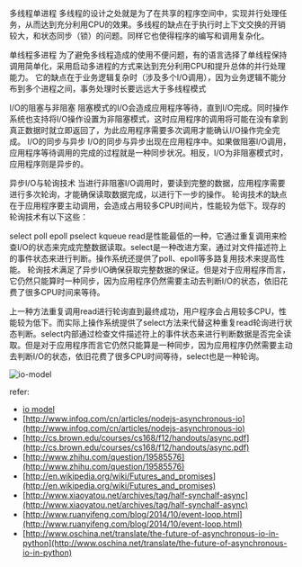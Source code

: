 
多线程单进程
多线程的设计之处就是为了在共享的程序空间中，实现并行处理任务，从而达到充分利用CPU的效果。多线程的缺点在于执行时上下文交换的开销较大，和状态同步（锁）的问题。同样它也使得程序的编写和调用复杂化。

单线程多进程
为了避免多线程造成的使用不便问题，有的语言选择了单线程保持调用简单化，采用启动多进程的方式来达到充分利用CPU和提升总体的并行处理能力。 它的缺点在于业务逻辑复杂时（涉及多个I/O调用），因为业务逻辑不能分布到多个进程之间，事务处理时长要远远大于多线程模式


I/O的阻塞与非阻塞
阻塞模式的I/O会造成应用程序等待，直到I/O完成。同时操作系统也支持将I/O操作设置为非阻塞模式，这时应用程序的调用将可能在没有拿到真正数据时就立即返回了，为此应用程序需要多次调用才能确认I/O操作完全完成。
I/O的同步与异步
I/O的同步与异步出现在应用程序中。如果做阻塞I/O调用，应用程序等待调用的完成的过程就是一种同步状况。相反，I/O为非阻塞模式时，应用程序则是异步的。

异步I/O与轮询技术
当进行非阻塞I/O调用时，要读到完整的数据，应用程序需要进行多次轮询，才能确保读取数据完成，以进行下一步的操作。
轮询技术的缺点在于应用程序要主动调用，会造成占用较多CPU时间片，性能较为低下。现存的轮询技术有以下这些：

select
poll
epoll
pselect
kqueue
read是性能最低的一种，它通过重复调用来检查I/O的状态来完成完整数据读取。select是一种改进方案，通过对文件描述符上的事件状态来进行判断。操作系统还提供了poll、epoll等多路复用技术来提高性能。
轮询技术满足了异步I/O确保获取完整数据的保证。但是对于应用程序而言，它仍然只能算时一种同步，因为应用程序仍然需要主动去判断I/O的状态，依旧花费了很多CPU时间来等待。

上一种方法重复调用read进行轮询直到最终成功，用户程序会占用较多CPU，性能较为低下。而实际上操作系统提供了select方法来代替这种重复read轮询进行状态判断。select内部通过检查文件描述符上的事件状态来进行判断数据是否完全读取。但是对于应用程序而言它仍然只能算是一种同步，因为应用程序仍然需要主动去判断I/O的状态，依旧花费了很多CPU时间等待，select也是一种轮询。

![io-model](/img/io-model.gif)

refer:

- [io model](http://english.tebyan.net/newindex.aspx?pid=31159&BookID=23760&PageIndex=92&Language=3)
- [http://www.infoq.com/cn/articles/nodejs-asynchronous-io](http://www.infoq.com/cn/articles/nodejs-asynchronous-io)
- [http://cs.brown.edu/courses/cs168/f12/handouts/async.pdf](http://cs.brown.edu/courses/cs168/f12/handouts/async.pdf)
- [http://www.zhihu.com/question/19585576](http://www.zhihu.com/question/19585576)
- [http://en.wikipedia.org/wiki/Futures_and_promises](http://en.wikipedia.org/wiki/Futures_and_promises)
- [http://www.xiaoyatou.net/archives/tag/half-synchalf-async](http://www.xiaoyatou.net/archives/tag/half-synchalf-async)
- [http://www.ruanyifeng.com/blog/2014/10/event-loop.html](http://www.ruanyifeng.com/blog/2014/10/event-loop.html)
- [http://www.oschina.net/translate/the-future-of-asynchronous-io-in-python](http://www.oschina.net/translate/the-future-of-asynchronous-io-in-python)
